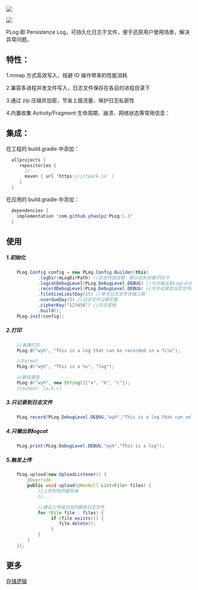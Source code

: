 [![](https://jitpack.io/v/yhaolpz/PLog.svg)](https://jitpack.io/#yhaolpz/PLog)

[![](https://github.com/yhaolpz/PLog/blob/master/logo.png)](https://github.com/yhaolpz/PLog)

PLog 即 Persistence Log，可持久化日志于文件，便于还原用户使用场景，解决异常问题。

## 特性：

1.mmap 方式高效写入，规避 IO 操作带来的性能消耗

2.兼容多进程并发文件写入，日志文件保存在各自的进程目录下

3.通过 zip 压缩并加密，节省上报流量，保护日志私密性

4.内置收集 Activity/Fragment 生命周期、崩溃、网络状态等常用信息：

## 集成：

在工程的 build.gradle 中添加：

```java
  allprojects {
     repositories {
	   //...
	   maven { url 'https://jitpack.io' }
	 }
  }
```
在应用的  build.gradle 中添加：

```java
  dependencies {
    implementation 'com.github.yhaolpz:PLog:1.1'
  }
```

## 使用

##### 1.初始化
```java
    PLog.Config config = new PLog.Config.Builder(this)
            .logDir(mLogDirPath) //日志存放目录，默认优先存储于SD卡
            .logcatDebugLevel(PLog.DebugLevel.DEBUG) //允许输出到Logcat的级别
            .recordDebugLevel(PLog.DebugLevel.DEBUG) //允许记录到日志文件的级别
            .fileSizeLimitDay(15) //单天日志文件存储上限
            .overdueDay(3) //日志文件过期天数
            .cipherKey("123456") //日志密钥
            .build();
    PLog.init(config);
```
##### 2.打印
```java
    //普通打印
    PLog.d("wyh", "This is a log that can be recorded in a file");

    //Format
    PLog.d("wyh", "This is a %s", "log");

    //数组类型
    PLog.d("wyh", new String[]{"a", "b", "c"});
    //output: [a,b,c]
```
##### 3.只记录到日志文件
```java
    PLog.record(PLog.DebugLevel.DEBUG,"wyh","This is a log that can only be recorded in files");
```
##### 4.只输出到logcat
```java
    PLog.print(PLog.DebugLevel.DEBUG,"wyh","This is a log");
```
##### 5.触发上传
```java
    PLog.upload(new UploadListener() {
        @Override
        public void upload(@NonNull List<File> files) {
            //上传到你的服务端
            //...

            //建议上传成功及时删除日志文件
            for (File file : files) {
                 if (file.exists()) {
                    file.delete();
                 }
            }
        }
    });
```


## 更多

[存储逻辑](https://github.com/yhaolpz/PLog/blob/master/MORE.md)


















